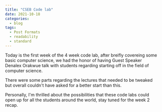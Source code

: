 ```yaml
---
title: "CSEB Code lab"
date: 2021-10-18
categories:
  - blog
tags:
  - Post Formats
  - readability
  - standard
---
```


Today is the first week of the 4 week code lab, after breifly covereing some basic computer science, we had the honor of having Guest Speaker Denalex Orakwue talk with students regarding starting off in the field of computer science.

There were some parts regarding the lectures that needed to be tweaked but overall couldn't have asked for a better start than this.

Personally, I'm thrilled about the possibilities that these code labs could open up for all the students around the world, stay tuned for the week 2 recap.
